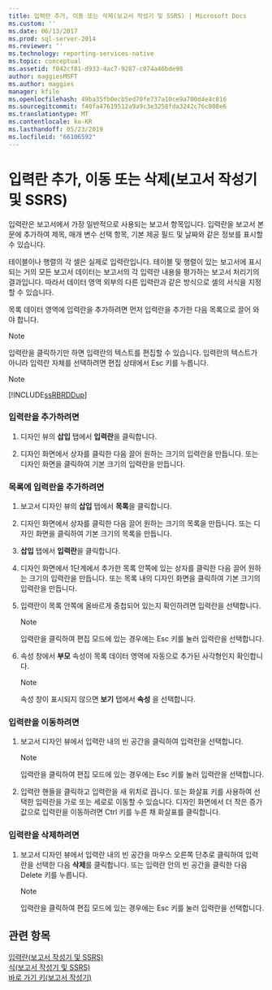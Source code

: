 ```yaml
---
title: 입력란 추가, 이동 또는 삭제(보고서 작성기 및 SSRS) | Microsoft Docs
ms.custom: ''
ms.date: 06/13/2017
ms.prod: sql-server-2014
ms.reviewer: ''
ms.technology: reporting-services-native
ms.topic: conceptual
ms.assetid: f042cf81-d933-4ac7-9287-c074a46bde98
author: maggiesMSFT
ms.author: maggies
manager: kfile
ms.openlocfilehash: 49ba35fb0ecb5ed70fe737a10ce9a700d4e4c816
ms.sourcegitcommit: f40fa47619512a9a9c3e3258fda3242c76c008e6
ms.translationtype: MT
ms.contentlocale: ko-KR
ms.lasthandoff: 05/23/2019
ms.locfileid: "66106592"
---
```

# <a name="add-move-or-delete-a-text-box-report-builder-and-ssrs"></a>입력란 추가, 이동 또는 삭제(보고서 작성기 및 SSRS)
  입력란은 보고서에서 가장 일반적으로 사용되는 보고서 항목입니다. 입력란을 보고서 본문에 추가하여 제목, 매개 변수 선택 항목, 기본 제공 필드 및 날짜와 같은 정보를 표시할 수 있습니다.  
  
 테이블이나 행렬의 각 셀은 실제로 입력란입니다. 테이블 및 행렬이 있는 보고서에 표시되는 거의 모든 보고서 데이터는 보고서의 각 입력란 내용을 평가하는 보고서 처리기의 결과입니다. 따라서 데이터 영역 외부의 다른 입력란과 같은 방식으로 셀의 서식을 지정할 수 있습니다.  
  
 목록 데이터 영역에 입력란을 추가하려면 먼저 입력란을 추가한 다음 목록으로 끌어 와야 합니다.  
  
> [!NOTE]  
>  입력란을 클릭하기만 하면 입력란의 텍스트를 편집할 수 있습니다. 입력란의 텍스트가 아니라 입력란 자체를 선택하려면 편집 상태에서 Esc 키를 누릅니다.  
  
> [!NOTE]  
>  [!INCLUDE[ssRBRDDup](../../includes/ssrbrddup-md.md)]  
  
### <a name="to-add-a-text-box"></a>입력란을 추가하려면  
  
1.  디자인 뷰의 **삽입** 탭에서 **입력란**을 클릭합니다.  
  
2.  디자인 화면에서 상자를 클릭한 다음 끌어 원하는 크기의 입력란을 만듭니다. 또는 디자인 화면을 클릭하여 기본 크기의 입력란을 만듭니다.  
  
### <a name="to-add-a-text-box-in-a-list"></a>목록에 입력란을 추가하려면  
  
1.  보고서 디자인 뷰의 **삽입** 탭에서 **목록**을 클릭합니다.  
  
2.  디자인 화면에서 상자를 클릭한 다음 끌어 원하는 크기의 목록을 만듭니다. 또는 디자인 화면을 클릭하여 기본 크기의 목록을 만듭니다.  
  
3.  **삽입** 탭에서 **입력란**을 클릭합니다.  
  
4.  디자인 화면에서 1단계에서 추가한 목록 안쪽에 있는 상자를 클릭한 다음 끌어 원하는 크기의 입력란을 만듭니다. 또는 목록 내의 디자인 화면을 클릭하여 기본 크기의 입력란을 만듭니다.  
  
5.  입력란이 목록 안쪽에 올바르게 중첩되어 있는지 확인하려면 입력란을 선택합니다.  
  
    > [!NOTE]  
    >  입력란을 클릭하여 편집 모드에 있는 경우에는 Esc 키를 눌러 입력란을 선택합니다.  
  
6.  속성 창에서 **부모** 속성이 목록 데이터 영역에 자동으로 추가된 사각형인지 확인합니다.  
  
    > [!NOTE]  
    >  속성 창이 표시되지 않으면 **보기** 탭에서 **속성** 을 선택합니다.  
  
### <a name="to-move-a-text-box"></a>입력란을 이동하려면  
  
1.  보고서 디자인 뷰에서 입력란 내의 빈 공간을 클릭하여 입력란을 선택합니다.  
  
    > [!NOTE]  
    >  입력란을 클릭하여 편집 모드에 있는 경우에는 Esc 키를 눌러 입력란을 선택합니다.  
  
2.  입력란 핸들을 클릭하고 입력란을 새 위치로 끕니다. 또는 화살표 키를 사용하여 선택한 입력란을 가로 또는 세로로 이동할 수 있습니다. 디자인 화면에서 더 작은 증가값으로 입력란을 이동하려면 Ctrl 키를 누른 채 화살표를 클릭합니다.  
  
### <a name="to-delete-a-text-box"></a>입력란을 삭제하려면  
  
1.  보고서 디자인 뷰에서 입력란 내의 빈 공간을 마우스 오른쪽 단추로 클릭하여 입력란을 선택한 다음 **삭제**를 클릭합니다. 또는 입력란 안의 빈 공간을 클릭한 다음 Delete 키를 누릅니다.  
  
    > [!NOTE]  
    >  입력란을 클릭하여 편집 모드에 있는 경우에는 Esc 키를 눌러 입력란을 선택합니다.  
  
## <a name="see-also"></a>관련 항목  
 [입력란&#40;보고서 작성기 및 SSRS&#41;](text-boxes-report-builder-and-ssrs.md)   
 [식&#40;보고서 작성기 및 SSRS&#41;](expressions-report-builder-and-ssrs.md)   
 [바로 가기 키&#40;보고서 작성기&#41;](../report-builder/keyboard-shortcuts-report-builder.md)  
  
  
